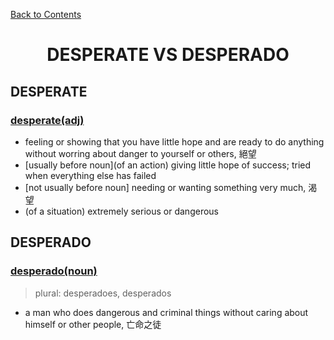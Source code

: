 ﻿[Back to Contents](../README.md)

<h1 style="text-align: center;">DESPERATE VS DESPERADO</h1>

## DESPERATE 

### [desperate(adj)](https://www.oxfordlearnersdictionaries.com/definition/english/desperate)
- feeling or showing that you have little hope and are ready to do anything without worring about danger to yourself or others, 絕望
- [usually before noun](of an action) giving little hope of success; tried when everything else has failed
- [not usually before noun] needing or wanting something very much, 渴望
- (of a situation) extremely serious or dangerous

## DESPERADO

### [desperado(noun)](https://www.oxfordlearnersdictionaries.com/definition/english/desperado)
> plural: desperadoes, desperados
- a man who does dangerous and criminal things without caring about himself or other people, 亡命之徒

